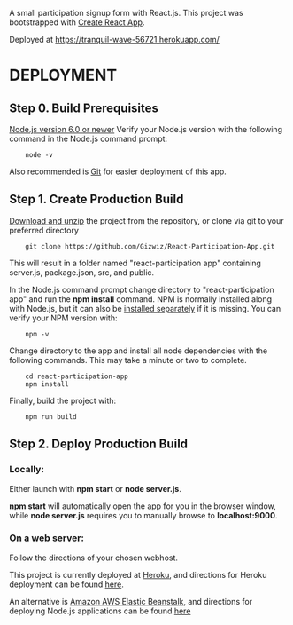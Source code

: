 A small participation signup form with React.js.
This project was bootstrapped with [Create React App](https://github.com/facebookincubator/create-react-app).

Deployed at https://tranquil-wave-56721.herokuapp.com/

# DEPLOYMENT

## Step 0. Build Prerequisites

[Node.js version 6.0 or newer](https://nodejs.org/en/)
Verify your Node.js version with the following command in the Node.js command prompt:  
```
    node -v
```
Also recommended is [Git](https://git-scm.com/downloads) for easier deployment of this app.

## Step 1. Create Production Build

[Download and unzip](https://github.com/Gizwiz/React-Participation-App) the project from the repository, or clone via git to your preferred directory

```
    git clone https://github.com/Gizwiz/React-Participation-App.git
```

This will result in a folder named "react-participation app" containing server.js, package.json, src, and public.

In the Node.js command prompt change directory to "react-participation app" and run the  **npm install** command. NPM is normally installed along with Node.js, but it can also be [installed separately](https://www.npmjs.com/get-npm) if it is missing. You can verify your NPM version with: 
```
    npm -v
```

Change directory to the app and install all node dependencies with the following commands. This may take a minute or two to complete.
```
    cd react-participation-app
    npm install
```

Finally, build the project with:
```
    npm run build
```

## Step 2. Deploy Production Build

   ### Locally:
   
   Either launch with **npm start** or **node server.js**. 
   
 **npm start** will automatically open the app for you in the browser window, while **node server.js** requires you to manually browse to **localhost:9000**.
    
   ### On a web server:
   
   Follow the directions of your chosen webhost.
   
   This project is currently deployed at [Heroku](https://www.heroku.com/), and directions for Heroku deployment can be found [here](https://devcenter.heroku.com/articles/deploying-nodejs).
   
   An alternative is [Amazon AWS Elastic Beanstalk](https://aws.amazon.com/elasticbeanstalk/), and directions for deploying Node.js applications can be found [here](http://docs.aws.amazon.com/elasticbeanstalk/latest/dg/nodejs-getstarted.html)
   
   
   
